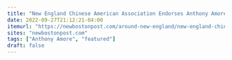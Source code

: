 ```yaml
---
title: "New England Chinese American Association Endorses Anthony Amore For Massachusetts State Auditor"
date: 2022-09-27T21:12:21-04:00
itemurl: "https://newbostonpost.com/around-new-england/new-england-chinese-american-association-endorses-anthony-amore-for-massachusetts-state-auditor/"
sites: "newbostonpost.com"
tags: ["Anthony Amore", "featured"]
draft: false
---
```


